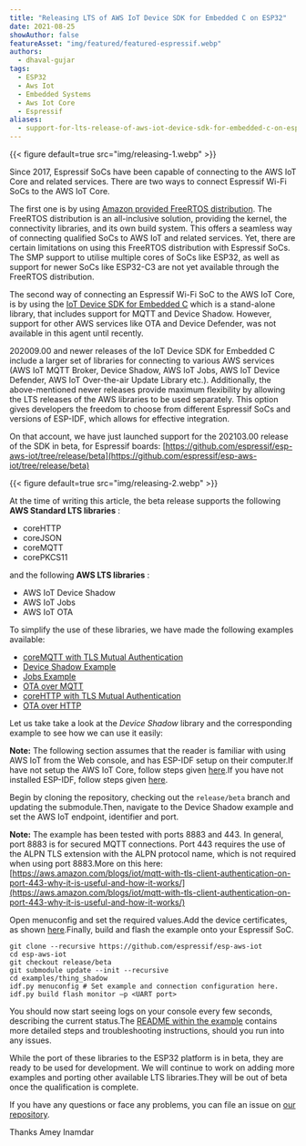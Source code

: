 ```yaml
---
title: "Releasing LTS of AWS IoT Device SDK for Embedded C on ESP32"
date: 2021-08-25
showAuthor: false
featureAsset: "img/featured/featured-espressif.webp"
authors:
  - dhaval-gujar
tags:
  - ESP32
  - Aws Iot
  - Embedded Systems
  - Aws Iot Core
  - Espressif
aliases:
  - support-for-lts-release-of-aws-iot-device-sdk-for-embedded-c-on-esp32
---
```

{{< figure
    default=true
    src="img/releasing-1.webp"
    >}}

Since 2017, Espressif SoCs have been capable of connecting to the AWS IoT Core and related services. There are two ways to connect Espressif Wi-Fi SoCs to the AWS IoT Core.

The first one is by using [Amazon provided FreeRTOS distribution](https://docs.aws.amazon.com/freertos/latest/userguide/getting_started_espressif.html). The FreeRTOS distribution is an all-inclusive solution, providing the kernel, the connectivity libraries, and its own build system. This offers a seamless way of connecting qualified SoCs to AWS IoT and related services. Yet, there are certain limitations on using this FreeRTOS distribution with Espressif SoCs. The SMP support to utilise multiple cores of SoCs like ESP32, as well as support for newer SoCs like ESP32-C3 are not yet available through the FreeRTOS distribution.

The second way of connecting an Espressif Wi-Fi SoC to the AWS IoT Core, is by using the [IoT Device SDK for Embedded C](https://github.com/espressif/esp-aws-iot/) which is a stand-alone library, that includes support for MQTT and Device Shadow. However, support for other AWS services like OTA and Device Defender, was not available in this agent until recently.

202009.00 and newer releases of the IoT Device SDK for Embedded C include a larger set of libraries for connecting to various AWS services (AWS IoT MQTT Broker, Device Shadow, AWS IoT Jobs, AWS IoT Device Defender, AWS IoT Over-the-air Update Library etc.). Additionally, the above-mentioned newer releases provide maximum flexibility by allowing the LTS releases of the AWS libraries to be used separately. This option gives developers the freedom to choose from different Espressif SoCs and versions of ESP-IDF, which allows for effective integration.

On that account, we have just launched support for the 202103.00 release of the SDK in beta, for Espressif boards: [https://github.com/espressif/esp-aws-iot/tree/release/beta](https://github.com/espressif/esp-aws-iot/tree/release/beta)

{{< figure
    default=true
    src="img/releasing-2.webp"
    >}}

At the time of writing this article, the beta release supports the following __AWS Standard LTS libraries__ :

- coreHTTP
- coreJSON
- coreMQTT
- corePKCS11

and the following __AWS LTS libraries__ :

- AWS IoT Device Shadow
- AWS IoT Jobs
- AWS IoT OTA

To simplify the use of these libraries, we have made the following examples available:

- [coreMQTT with TLS Mutual Authentication](https://github.com/espressif/esp-aws-iot/tree/release/beta/examples/mqtt/tls_mutual_auth)
- [Device Shadow Example](https://github.com/espressif/esp-aws-iot/tree/release/beta/examples/thing_shadow)
- [Jobs Example](https://github.com/espressif/esp-aws-iot/tree/release/beta/examples/jobs)
- [OTA over MQTT](https://github.com/espressif/esp-aws-iot/tree/release/beta/examples/ota/ota_mqtt)
- [coreHTTP with TLS Mutual Authentication](https://github.com/espressif/esp-aws-iot/tree/release/beta/examples/http/http_mutual_auth)
- [OTA over HTTP](https://github.com/espressif/esp-aws-iot/tree/release/beta/examples/ota/ota_http)

Let us take take a look at the *Device Shadow* library and the corresponding example to see how we can use it easily:

__Note:__  The following section assumes that the reader is familiar with using AWS IoT from the Web console, and has ESP-IDF setup on their computer.If have not setup the AWS IoT Core, follow steps given [here](https://docs.aws.amazon.com/iot/latest/developerguide/iot-gs.html#aws-iot-get-started).[](https://docs.aws.amazon.com/iot/latest/developerguide/iot-gs.html#aws-iot-get-started)If you have not installed ESP-IDF, follow steps given [here](https://docs.espressif.com/projects/esp-idf/en/latest/esp32/get-started/).

Begin by cloning the repository, checking out the `release/beta` branch and updating the submodule.Then, navigate to the Device Shadow example and set the AWS IoT endpoint, identifier and port.

__Note:__  The example has been tested with ports 8883 and 443. In general, port 8883 is for secured MQTT connections. Port 443 requires the use of the ALPN TLS extension with the ALPN protocol name, which is not required when using port 8883.More on this here: [https://aws.amazon.com/blogs/iot/mqtt-with-tls-client-authentication-on-port-443-why-it-is-useful-and-how-it-works/](https://aws.amazon.com/blogs/iot/mqtt-with-tls-client-authentication-on-port-443-why-it-is-useful-and-how-it-works/)

Open menuconfig and set the required values.Add the device certificates, as shown [here](https://github.com/espressif/esp-aws-iot/tree/release/beta/examples#configuring-your-device).Finally, build and flash the example onto your Espressif SoC.

```shell
git clone --recursive https://github.com/espressif/esp-aws-iot
cd esp-aws-iot
git checkout release/beta
git submodule update --init --recursive
cd examples/thing_shadow
idf.py menuconfig # Set example and connection configuration here.
idf.py build flash monitor –p <UART port>
```

You should now start seeing logs on your console every few seconds, describing the current status.The [README within the example](https://github.com/espressif/esp-aws-iot/blob/release/beta/examples/thing_shadow/README.md) contains more detailed steps and troubleshooting instructions, should you run into any issues.

While the port of these libraries to the ESP32 platform is in beta, they are ready to be used for development. We will continue to work on adding more examples and porting other available LTS libraries.They will be out of beta once the qualification is complete.

If you have any questions or face any problems, you can file an issue on [our repository](https://github.com/espressif/esp-aws-iot/tree/release/beta/).

Thanks Amey Inamdar
